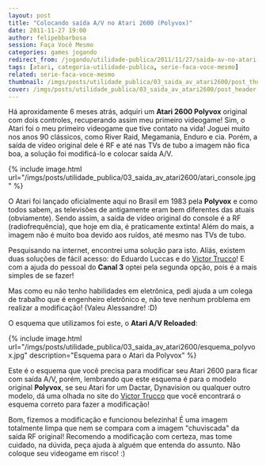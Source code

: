 ```yaml
---
layout: post
title: "Colocando saída A/V no Atari 2600 (Polyvox)"
date: 2011-11-27 19:00
author: felipebbarbosa
session: Faça Você Mesmo
categories: games jogando
redirect_from: /jogando/utilidade-publica/2011/11/27/saida-av-no-atari-2600.html
tags: [atari, categoria-utilidade-publica, serie-faca-voce-mesmo]
related: serie-faca-voce-mesmo
thumbnail: /imgs/posts/utilidade_publica/03_saida_av_atari2600/post_thumbnail.jpg
cover: /imgs/posts/utilidade_publica/03_saida_av_atari2600/post_header.jpg
---
```


Há aproxidamente 6 meses atrás, adquiri um **Atari 2600 Polyvox** original com dois controles, recuperando assim meu primeiro videogame! Sim, o Atari foi o meu primeiro videogame que tive contato na vida! Joguei muito nos anos 90 clássicos, como River Raid, Megamania, Enduro e cia. Porém, a saída de vídeo original dele é RF e até nas TVs de tubo a imagem não fica boa, a solução foi modificá-lo e colocar saída A/V.

<!--more-->

{% include image.html
  url="/imgs/posts/utilidade_publica/03_saida_av_atari2600/atari_console.jpg" %}

O Atari foi lançado oficialmente aqui no Brasil em 1983 pela **Polyvox** e como todos sabem, as televisões de antigamente eram bem diferentes das atuais (obviamente). Sendo assim, a saída de vídeo original do console é a RF (radiofrequência), que hoje em dia, é praticamente extinta! Além do mais, a imagem não é muito boa devido aos ruídos, até mesmo nas TVs de tubo.

Pesquisando na internet, encontrei uma solução para isto. Alíás, existem duas soluções de fácil acesso: do Eduardo Luccas e do [Victor Trucco](http://www.victortrucco.com/Atari/AtariAVReloaded/AtariAVReloaded)! E com a ajuda do pessoal do **Canal 3** optei pela segunda opção, pois é a mais simples de se fazer!

Mas como eu não tenho habilidades em eletrônica, pedi ajuda a um colega de trabalho que é engenheiro eletrônico e, não teve nenhum problema em realizar a modificação! (Valeu Alessandre! :D)

O esquema que utilizamos foi este, o **Atari A/V Reloaded**:

{% include image.html
  url="/imgs/posts/utilidade_publica/03_saida_av_atari2600/esquema_polyvox.jpg"
  description="Esquema para o Atari da Polyvox" %}

Este é o esquema que você precisa para modificar seu Atari 2600 para ficar com saída A/V, porém, lembrando que este esquema é para o modelo original **Polyvox**, se seu Atari for um Dactar, Dynavision ou qualquer outro modelo, dá uma olhada no site do [Victor Trucco](http://www.victortrucco.com/Atari/AtariAVReloaded/AtariAVReloaded) que você encontrará o esquema correto para fazer a modificação!

Bom, fizemos a modificação e funcionou belezinha! É uma imagem totalmente limpa que nem se compara com a imagem "chuviscada" da saída RF original!
Recomendo a modificação com certeza, mas tome cuidado, na dúvida, peça ajuda à alguém que entenda do assunto. Não coloque seu videogame em risco! :)
